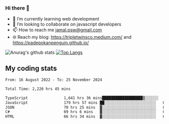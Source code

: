### Hi there 👋

<!--
**padepokanpenguin/padepokanpenguin** is a ✨ _special_ ✨ repository because its `README.md` (this file) appears on your GitHub profile.
-->

- 🌱 I’m currently learning  web development
- 👯 I’m looking to collaborate on javascript developers
- 📫 How to reach me jamal.psw@gmail.com
- 🌐 Reach my blog:
   https://tripletwinsco.medium.com/ and
   https://padepokanpenguin.github.io/

![Anurag's github stats](https://github-readme-stats.vercel.app/api?username=padepokanpenguin&count_private=true&disable_animations=false&show_icons=true&theme=default)
[![Top Langs](https://github-readme-stats.vercel.app/api/top-langs/?username=padepokanpenguin&theme=default&layout=compact)](https://github.com/padepokanpenguin)

## My coding stats

<!--START_SECTION:waka-->

```txt
From: 16 August 2022 - To: 25 November 2024

Total Time: 2,220 hrs 45 mins

TypeScript                1,641 hrs 36 mins██████████████████▒░░░░░░   73.92 %
JavaScript                179 hrs 57 mins ██░░░░░░░░░░░░░░░░░░░░░░░   08.10 %
JSON                      70 hrs 25 mins  ▓░░░░░░░░░░░░░░░░░░░░░░░░   03.17 %
C#                        69 hrs 6 mins   ▓░░░░░░░░░░░░░░░░░░░░░░░░   03.11 %
HTML                      66 hrs 34 mins  ▓░░░░░░░░░░░░░░░░░░░░░░░░   03.00 %
```

<!--END_SECTION:waka-->



